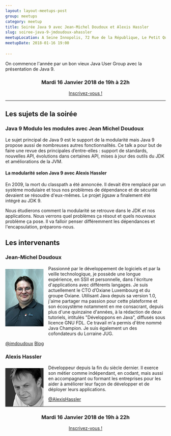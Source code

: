 ```yaml
---
layout: layout-meetups-post
group: meetups
category: meetup
title: Soirée Java 9 avec Jean-Michel Doudoux et Alexis Hassler
slug: soiree-java-9-jmdoudoux-ahassler
meetupLocation: A Seine Innopolis, 72 Rue de la République, Le Petit Quevilly
meetupDate: 2018-01-16 19:00

---
```


On commence l'année par un bon vieux Java User Group avec la présentation de Java 9.

<div style="text-align: center;">
  <h3>Mardi 16 Janvier 2018 de 19h à 22h</h3>
  <p>
    <a class="button" target="_blank" href="http://meetu.ps/e/DGBRq/typwJ/g">
      Inscrivez-vous !
    </a>
  </p>
</div>

----

## Les sujets de la soirée

### Java 9 Modulo les modules avec Jean Michel Doudoux

Le sujet principal de Java 9 est le support de la modularité mais Java 9 propose aussi de nombreuses autres fonctionnalités. Ce talk a pour but de faire une revue des principales d’entre-elles : support de standards, nouvelles API, évolutions dans certaines API, mises à jour des outils du JDK et améliorations de la JVM.

#### La modularité selon Java 9 avec Alexis Hassler

En 2009, la mort du classpath a été annoncée. Il devait être remplacé par un système modulaire et tous nos problèmes de dépendance et de sécurité devaient se résoudre d'eux-mêmes. Le projet jigsaw a finalement été intégré au JDK 9.

Nous étudierons comment la modularité se retrouve dans le JDK et nos applications. Nous verrons quel problèmes ça résout et quels nouveaux problème ça pose. Il va falloir penser différemment les dépendances et l'encapsulation, préparons-nous.

## Les intervenants

### Jean-Michel Doudoux

<img src="/images/meetups/jmdoudoux.jpg" alt="Jean Michel Doudoux" width="120" style="float: left; margin: 10px 15px 0px 0px;"/>

<p style="overflow: auto;">Passionné par le développement de logiciels et par la veille technologique, je possède une longue expérience, en SSII et personnelle, dans l'écriture d'applications avec différents langages. Je suis actuellement le CTO d’Oxiane Luxembourg et du groupe Oxiane. Utilisant Java depuis sa version 1.0, j'aime partager ma passion pour cette plateforme et son écosystème notamment en me consacrant, depuis plus d'une quinzaine d'années, à la rédaction de deux tutoriels, intitulés "Développons en Java", diffusés sous licence GNU FDL. Ce travail m'a permis d'être nommé Java Champion. Je suis également un des cofondateurs du Lorraine JUG.</p>

<a href="https://twitter.com/jmdoudoux">@jmdoudoux</a>
<a href="http://www.jmdoudoux.fr">Blog</a>

### Alexis Hassler

<img src="/images/meetups/alexis-hassler.png" alt="Alexis Hassler" width="120" style="float: left; margin: 10px 15px 0px 0px;"/>


<p style="overflow: auto;">
Développeur depuis la fin du siècle dernier. Il exerce son métier comme indépendant, en codant, mais aussi en accompagnant ou formant les entreprises pour les aider à améliorer leur façon de développer et de déployer leurs applications.
</p>

<a href="https://twitter.com/AlexisHassler">@AlexisHassler</a>

----

<div style="text-align: center;">
  <h3>Mardi 16 Janvier 2018 de 19h à 22h</h3>
    <p>
      <a class="button" target="_blank" href="http://meetu.ps/e/DGBRq/typwJ/g">
        Inscrivez-vous !
      </a>
    </p>  
</div>

